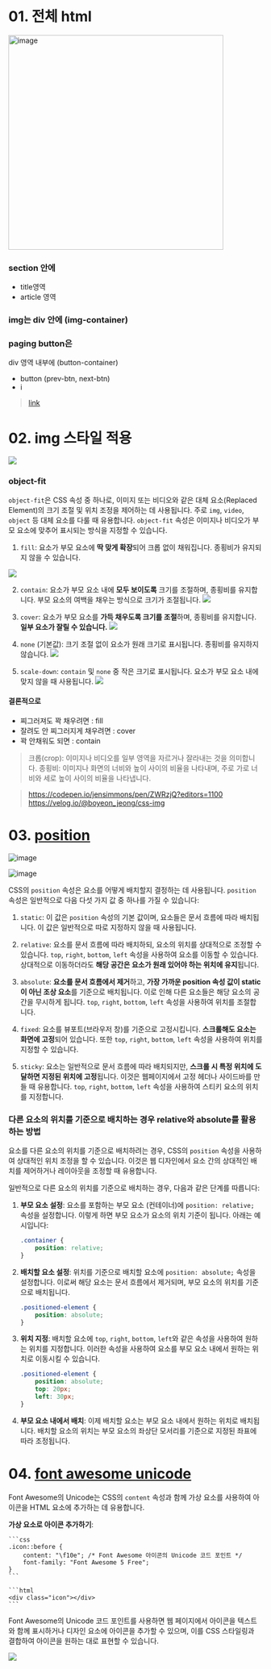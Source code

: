 # 01. 전체 html

<img width="426" alt="image" src="https://github.com/boyeonJ/javascriptProject/assets/32887635/e855f9c5-fee7-4067-b3c1-df2fa86f0dec">


### section 안에
- title영역
- article 영역

### img는 div 안에 (img-container)

### paging button은 
div 영역 내부에 (button-container)
- button (prev-btn, next-btn)
- i

> [link](https://github.com/boyeonJ/javascriptProject/blob/main/reviews/index.html)


# 02. img 스타일 적용

![](https://velog.velcdn.com/images/boyeon_jeong/post/fab47e10-c906-42b3-a253-566656488d3a/image.png)

### object-fit

`object-fit`은 CSS 속성 중 하나로, 이미지 또는 비디오와 같은 대체 요소(Replaced Element)의 크기 조절 및 위치 조정을 제어하는 데 사용됩니다. 주로 `img`, `video`, `object` 등 대체 요소를 다룰 때 유용합니다. `object-fit` 속성은 이미지나 비디오가 부모 요소에 맞추어 표시되는 방식을 지정할 수 있습니다.


1. `fill`: 요소가 부모 요소에 **딱 맞게 확장**되어 크롭 없이 채워집니다. 종횡비가 유지되지 않을 수 있습니다.

![](https://velog.velcdn.com/images/boyeon_jeong/post/c1864777-403b-4f79-85d5-c11e8027c750/image.png)


2. `contain`: 요소가 부모 요소 내에 **모두 보이도록** 크기를 조절하며, 종횡비를 유지합니다. 부모 요소의 여백을 채우는 방식으로 크기가 조절됩니다.
![](https://velog.velcdn.com/images/boyeon_jeong/post/6e48ded5-7ed6-4b5c-a747-94214b4175f2/image.png)

3. `cover`: 요소가 부모 요소를 **가득 채우도록 크기를 조절**하며, 종횡비를 유지합니다. **일부 요소가 잘릴 수 있습니다.**
![](https://velog.velcdn.com/images/boyeon_jeong/post/9d26837a-72ce-44b8-8fc3-d3a6cc16f079/image.png)

4. `none` (기본값): 크기 조절 없이 요소가 원래 크기로 표시됩니다. 종횡비를 유지하지 않습니다.
![](https://velog.velcdn.com/images/boyeon_jeong/post/5992caa7-07d1-40ad-9ed7-ca8661a8192d/image.png)

5. `scale-down`: `contain` 및 `none` 중 작은 크기로 표시됩니다. 요소가 부모 요소 내에 맞지 않을 때 사용됩니다.
![](https://velog.velcdn.com/images/boyeon_jeong/post/2c37aeb1-ad6e-40cc-933a-2675c1ba9b1b/image.png)

#### 결론적으로
- 찌그러져도 꽉 채우려면 : fill
- 잘려도 안 찌그러지게 채우려면 : cover
- 꽉 안채워도 되면 : contain

> 크롭(crop): 이미지나 비디오를 일부 영역을 자르거나 잘라내는 것을 의미합니다. 
종횡비: 이미지나 화면의 너비와 높이 사이의 비율을 나타내며, 주로 가로 너비와 세로 높이 사이의 비율을 나타냅니다.

> https://codepen.io/jensimmons/pen/ZWRzjQ?editors=1100
> https://velog.io/@boyeon_jeong/css-img

# 03. [position](https://velog.io/@boyeon_jeong/css-position)
![image](https://github.com/boyeonJ/javascriptProject/assets/32887635/7e5c7969-92cb-4d24-a3a7-5a770062c149)

![image](https://github.com/boyeonJ/javascriptProject/assets/32887635/f22e5a04-9a7b-402c-9ffd-71adacbc525e)

CSS의 `position` 속성은 요소를 어떻게 배치할지 결정하는 데 사용됩니다. `position` 속성은 일반적으로 다음 다섯 가지 값 중 하나를 가질 수 있습니다:

1. `static`: 이 값은 `position` 속성의 기본 값이며, 요소들은 문서 흐름에 따라 배치됩니다. 이 값은 일반적으로 따로 지정하지 않을 때 사용됩니다.

2. `relative`: 요소를 문서 흐름에 따라 배치하되, 요소의 위치를 상대적으로 조정할 수 있습니다. `top`, `right`, `bottom`, `left` 속성을 사용하여 요소를 이동할 수 있습니다. 상대적으로 이동하더라도 **해당 공간은 요소가 원래 있어야 하는 위치에 유지**됩니다.

3. `absolute`: **요소를 문서 흐름에서 제거**하고, **가장 가까운 position 속성 값이 static이 아닌 조상 요소**를 기준으로 배치됩니다. 이로 인해 다른 요소들은 해당 요소의 공간을 무시하게 됩니다. `top`, `right`, `bottom`, `left` 속성을 사용하여 위치를 조절합니다. 

4. `fixed`: 요소를 뷰포트(브라우저 창)를 기준으로 고정시킵니다. **스크롤해도 요소는 화면에 고정**되어 있습니다. 또한 `top`, `right`, `bottom`, `left` 속성을 사용하여 위치를 지정할 수 있습니다.

5. `sticky`: 요소는 일반적으로 문서 흐름에 따라 배치되지만, **스크롤 시 특정 위치에 도달하면 지정된 위치에 고정**됩니다. 이것은 웹페이지에서 고정 헤더나 사이드바를 만들 때 유용합니다. `top`, `right`, `bottom`, `left` 속성을 사용하여 스티키 요소의 위치를 지정합니다.

### 다른 요소의 위치를 기준으로 배치하는 경우 relative와 absolute를 활용하는 방법

요소를 다른 요소의 위치를 기준으로 배치하려는 경우, CSS의 `position` 속성을 사용하여 상대적인 위치 조정을 할 수 있습니다. 이것은 웹 디자인에서 요소 간의 상대적인 배치를 제어하거나 레이아웃을 조정할 때 유용합니다.

일반적으로 다른 요소의 위치를 기준으로 배치하는 경우, 다음과 같은 단계를 따릅니다:

1. **부모 요소 설정**: 요소를 포함하는 부모 요소 (컨테이너)에 `position: relative;` 속성을 설정합니다. 이렇게 하면 부모 요소가 요소의 위치 기준이 됩니다. 아래는 예시입니다:

   ```css
   .container {
       position: relative;
   }
   ```

2. **배치할 요소 설정**: 위치를 기준으로 배치할 요소에 `position: absolute;` 속성을 설정합니다. 이로써 해당 요소는 문서 흐름에서 제거되며, 부모 요소의 위치를 기준으로 배치됩니다.

   ```css
   .positioned-element {
       position: absolute;
   }
   ```

3. **위치 지정**: 배치할 요소에 `top`, `right`, `bottom`, `left`와 같은 속성을 사용하여 원하는 위치를 지정합니다. 이러한 속성을 사용하여 요소를 부모 요소 내에서 원하는 위치로 이동시킬 수 있습니다.

   ```css
   .positioned-element {
       position: absolute;
       top: 20px;
       left: 30px;
   }
   ```

4. **부모 요소 내에서 배치**: 이제 배치할 요소는 부모 요소 내에서 원하는 위치로 배치됩니다. 배치할 요소의 위치는 부모 요소의 좌상단 모서리를 기준으로 지정된 좌표에 따라 조정됩니다.

# 04. [font awesome unicode](https://velog.io/@boyeon_jeong/css-font-awesome-Unicode)
Font Awesome의 Unicode는 CSS의 `content` 속성과 함께 가상 요소를 사용하여 아이콘을 HTML 요소에 추가하는 데 유용합니다.

**가상 요소로 아이콘 추가하기**:

    ```css
    .icon::before {
        content: "\f10e"; /* Font Awesome 아이콘의 Unicode 코드 포인트 */
        font-family: "Font Awesome 5 Free";
    }
    ```

    ```html
    <div class="icon"></div>
    ```

Font Awesome의 Unicode 코드 포인트를 사용하면 웹 페이지에서 아이콘을 텍스트와 함께 표시하거나 디자인 요소에 아이콘을 추가할 수 있으며, 이를 CSS 스타일링과 결합하여 아이콘을 원하는 대로 표현할 수 있습니다. 

![](https://velog.velcdn.com/images/boyeon_jeong/post/65ef5160-f0fa-42e0-80e1-117e51693dcc/image.png)

